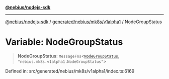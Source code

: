 [**@nebius/nodejs-sdk**](../../../../../README.md)

***

[@nebius/nodejs-sdk](../../../../../README.md) / [generated/nebius/mk8s/v1alpha1](../README.md) / NodeGroupStatus

# Variable: NodeGroupStatus

> **NodeGroupStatus**: `MessageFns`\<[`NodeGroupStatus`](../interfaces/NodeGroupStatus.md), `"nebius.mk8s.v1alpha1.NodeGroupStatus"`\>

Defined in: src/generated/nebius/mk8s/v1alpha1/index.ts:6169
